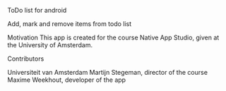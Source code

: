 ToDo list for android

Add, mark and remove items from todo list

Motivation This app is created for the course Native App Studio, given at the University of Amsterdam.

Contributors

Universiteit van Amsterdam Martijn Stegeman, director of the course Maxime Weekhout, developer of the app
